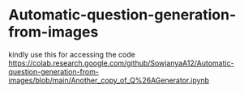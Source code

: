 # Automatic-question-generation-from-images

kindly use this for accessing the code
https://colab.research.google.com/github/SowjanyaA12/Automatic-question-generation-from-images/blob/main/Another_copy_of_Q%26AGenerator.ipynb
